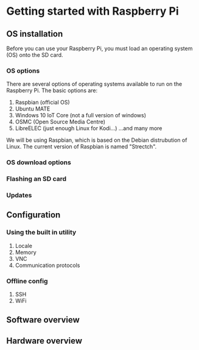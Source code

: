 # Getting started with Raspberry Pi

## OS installation
Before you can use your Raspberry Pi, you must load an operating system (OS) onto the SD card.

### OS options
There are several options of operating systems available to run on the Raspberry Pi. The basic options are:
1. Raspbian (official OS)
2. Ubuntu MATE
3. Windows 10 IoT Core (not a full version of windows)
4. OSMC (Open Source Media Centre)
5. LibreELEC (just enough Linux for Kodi...)
...and many more

We will be using Raspbian, which is based on the Debian distrubution of Linux. The current version of Raspbian is named "Strectch".

### OS download options
### Flashing an SD card
### Updates

## Configuration
### Using the built in utility
1. Locale
2. Memory
3. VNC
4. Communication protocols


### Offline config
1. SSH
2. WiFi

## Software overview

## Hardware overview